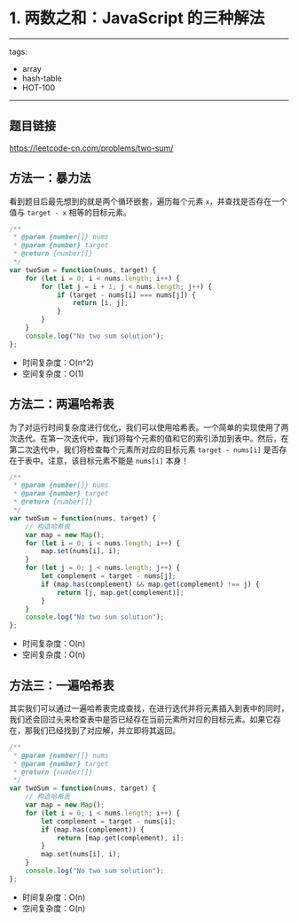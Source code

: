 # 1. 两数之和：JavaScript 的三种解法

---
tags:
  - array
  - hash-table
  - HOT-100
---


## 题目链接

https://leetcode-cn.com/problems/two-sum/


## 方法一：暴力法

看到题目后最先想到的就是两个循环嵌套，遍历每个元素 `x`，并查找是否存在一个值与 `target - x` 相等的目标元素。

```js
/**
 * @param {number[]} nums
 * @param {number} target
 * @return {number[]}
 */
var twoSum = function(nums, target) {
    for (let i = 0; i < nums.length; i++) {
        for (let j = i + 1; j < nums.length; j++) {
            if (target - nums[i] === nums[j]) {
                return [i, j];
            }
        }
    }
    console.log("No two sum solution");
};
```

- 时间复杂度：O(n^2)
- 空间复杂度：O(1)


## 方法二：两遍哈希表

为了对运行时间复杂度进行优化，我们可以使用哈希表。一个简单的实现使用了两次迭代。在第一次迭代中，我们将每个元素的值和它的索引添加到表中。然后，在第二次迭代中，我们将检查每个元素所对应的目标元素 `target - nums[i]` 是否存在于表中。注意，该目标元素不能是 `nums[i]` 本身！

```js
/**
 * @param {number[]} nums
 * @param {number} target
 * @return {number[]}
 */
var twoSum = function(nums, target) {
    // 构造哈希表
    var map = new Map();
    for (let i = 0; i < nums.length; i++) {
        map.set(nums[i], i);
    }
    for (let j = 0; j < nums.length; j++) {
        let complement = target - nums[j];
        if (map.has(complement) && map.get(complement) !== j) {
            return [j, map.get(complement)];
        }
    }
    console.log("No two sum solution");
};
```

- 时间复杂度：O(n)
- 空间复杂度：O(n)


## 方法三：一遍哈希表

其实我们可以通过一遍哈希表完成查找，在进行迭代并将元素插入到表中的同时，我们还会回过头来检查表中是否已经存在当前元素所对应的目标元素。如果它存在，那我们已经找到了对应解，并立即将其返回。

```js
/**
 * @param {number[]} nums
 * @param {number} target
 * @return {number[]}
 */
var twoSum = function(nums, target) {
    // 构造哈希表
    var map = new Map();
    for (let i = 0; i < nums.length; i++) {
        let complement = target - nums[i];
        if (map.has(complement)) {
            return [map.get(complement), i];
        }
        map.set(nums[i], i);
    }
    console.log("No two sum solution");
};
```

- 时间复杂度：O(n)
- 空间复杂度：O(n)

<disqus />
